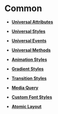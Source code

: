 # Common<a name="EN-US_TOPIC_0000001127284874"></a>

-   **[Universal Attributes](js-components-common-attributes.md)**  

-   **[Universal Styles](js-components-common-styles.md)**  

-   **[Universal Events](js-components-common-events.md)**  

-   **[Universal Methods](js-components-common-methods.md)**  

-   **[Animation Styles](js-components-common-animation.md)**  

-   **[Gradient Styles](js-components-common-gradient.md)**  

-   **[Transition Styles](js-components-common-transition.md)**  

-   **[Media Query](js-components-common-mediaquery.md)**  

-   **[Custom Font Styles](js-components-common-customizing-font.md)**  

-   **[Atomic Layout](js-components-common-atomic-layout.md)**  


